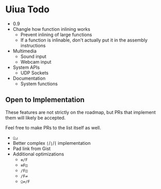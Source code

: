 # Uiua Todo

- 0.9
- Changle how function inlining works
  - Prevent inlining of large functions
  - If a function is inlinable, don't actually put it in the assembly instructions
- Multimedia
  - Sound input
  - Webcam input
- System APIs
  - UDP Sockets
- Documentation
  - System functions

## Open to Implementation
These features are not strictly on the roadmap, but PRs that implement them will likely be accepted.

Feel free to make PRs to the list itself as well.

- `⍜◿`
- Better complex `⌈`/`⌊`/`⁅` implementation
- Pad link from Gist
- Additional optimizations
  - `≡/F`
  - `≡F◫`
  - `/F◫`
  - `/F⇌`
  - `⍜⇌/F`